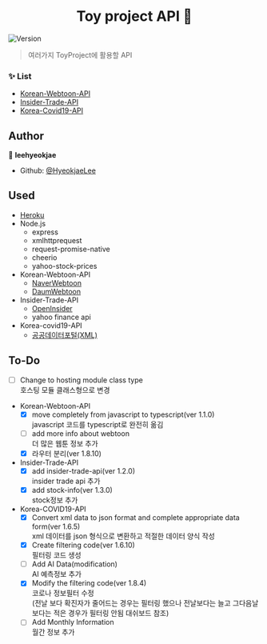 <h1 align="center">Toy project API 👋</h1>
<p>
  <img alt="Version" src="https://img.shields.io/badge/version-1.8.10-blue.svg?cacheSeconds=2592000" />
</p>

> 여러가지 ToyProject에 활용할 API <br>

### ✨ List

- [Korean-Webtoon-API](https://toy-projects-api.herokuapp.com/webtoon)
- [Insider-Trade-API](https://toy-projects-api.herokuapp.com/insidertrade)
- [Korea-Covid19-API](https://toy-projects-api.herokuapp.com/covid19)

## Author

👤 **leehyeokjae**

- Github: [@HyeokjaeLee](https://github.com/HyeokjaeLee)

## Used

- [Heroku](https://www.heroku.com)
- Node.js
  - express
  - xmlhttprequest
  - request-promise-native
  - cheerio
  - yahoo-stock-prices
- Korean-Webtoon-API
  - [NaverWebtoon](https://comic.naver.com)
  - [DaumWebtoon](http://webtoon.daum.net)
- Insider-Trade-API
  - [OpenInsider](http://openinsider.com)
  - yahoo finance api
- Korea-covid19-API
  - [공공데이터포털(XML)](https://www.data.go.kr/data/15043378/openapi.do)<br>

## To-Do
- [ ] Change to hosting module class type<br>
      호스팅 모듈 클래스형으로 변경<br>

- Korean-Webtoon-API
  - [x] move completely from javascript to typescript(ver 1.1.0)<br>
        javascript 코드를 typescript로 완전히 옮김<br>
  - [ ] add more info about webtoon<br>
        더 많은 웹툰 정보 추가<br>
  - [x] 라우터 분리(ver 1.8.10)<br>

- Insider-Trade-API
  - [x] add insider-trade-api(ver 1.2.0)<br>
        insider trade api 추가<br>
  - [x] add stock-info(ver 1.3.0)<br>
        stock정보 추가<br>

- Korea-COVID19-API
  - [x] Convert xml data to json format and complete appropriate data form(ver 1.6.5)<br>
        xml 데이터를 json 형식으로 변환하고 적절한 데이터 양식 작성<br>
  - [x] Create filtering code(ver 1.6.10)<br>
        필터링 코드 생성<br>
  - [ ] Add AI Data(modification)<br>
        AI 예측정보 추가<br>
  - [x] Modify the filtering code(ver 1.8.4)<br>
        코로나 정보필터 수정<br>
        (전날 보다 확진자가 줄어드는 경우는 필터링 했으나 전날보다는 늘고 그다음날 보다는 적은 경우가 필터링 안됨 대쉬보드 참조)<br>
  - [ ] Add Monthly Information<br>
        월간 정보 추가<br>
